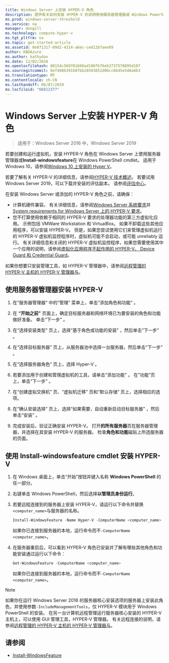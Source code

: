 ```yaml
---
title: Windows Server 上安装 HYPER-V 角色
description: 提供有关如何安装 HYPER-V 的说明使用服务器管理器或 Windows PowerShell
ms.prod: windows-server-threshold
ms.service: na
manager: dongill
ms.technology: compute-hyper-v
ms.tgt_pltfrm: na
ms.topic: get-started-article
ms.assetid: 8e871317-09d2-4314-a6ec-ced12b7aee89
author: KBDAzure
ms.author: kathydav
ms.date: 12/02/2016
ms.openlocfilehash: 80154c569701608ad190fb76eb3737578895d187
ms.sourcegitcommit: 6ef4986391607bb28593852d06cc6645e548a4b3
ms.translationtype: MT
ms.contentlocale: zh-CN
ms.lasthandoff: 06/07/2019
ms.locfileid: "66812377"
---
```

# <a name="install-the-hyper-v-role-on-windows-server"></a>Windows Server 上安装 HYPER-V 角色

>适用于：Windows Server 2016 中，Windows Server 2019
  
若要创建和运行虚拟机，安装 HYPER-V 角色在 Windows Server 上使用服务器管理器或**Install-windowsfeature**在 Windows PowerShell cmdlet。 适用于 Windows 10，请参阅[Windows 10 上安装的 Hyper V](https://docs.microsoft.com/virtualization/hyper-v-on-windows/quick-start/enable-hyper-v)。

若要了解有关 HYPER-V 的详细信息，请参阅[HYPER-V 技术概述](../Hyper-V-Technology-Overview.md)。 若要试用 Windows Server 2019，可以下载并安装的评估副本。 请参阅[评估中心](https://www.microsoft.com/evalcenter/evaluate-windows-server-2019)。

在安装 Windows Server 或添加的 HYPER-V 角色之前，请确保：
- 计算机硬件兼容。 有关详细信息，请参阅[Windows Server 系统要求](../../../get-started/System-Requirements.md)并[System requirements for Windows Server 上的 HYPER-V 要求](../System-requirements-for-Hyper-V-on-Windows.md)。
- 您不打算使用依赖于相同的 HYPER-V 要求的处理器功能的第三方虚拟化应用。 示例包括 VMWare Workstation 和 VirtualBox。 如果不卸载这些其他应用程序，可以安装 HYPER-V。 但是，如果您尝试使用它们来管理虚拟机运行的 HYPER-V 虚拟机监控程序时，虚拟机可能不会启动，或可能 unreliably 运行。 有关详细信息和关闭的 HYPER-V 虚拟机监控程序，如果您需要使用其中一个应用的说明，请参阅[虚拟化应用程序不起作用的 HYPER-V、 Device Guard 和 Credential Guard](https://support.microsoft.com/help/3204980/virtualization-applications-do-not-work-together-with-hyper-v-device-g)。

如果你想要只安装管理工具，如 HYPER-V 管理器中，请参阅[远程管理的 HYPER-V 主机的 HYPER-V 管理器与](../Manage/Remotely-manage-Hyper-V-hosts.md)。
  
## <a name="install-hyper-v-by-using-server-manager"></a>使用服务器管理器安装 HYPER-V  
  
1. 在“服务器管理器”  中的“管理”  菜单上，单击“添加角色和功能”  。  
  
2. 在 **“开始之前”** 页面上，确定目标服务器和网络环境已为要安装的角色和功能做好准备。 单击“下一步”  。  
  
3. 在“选择安装类型”  页上，选择“基于角色或功能的安装”  ，然后单击“下一步”  。  
  
4. 在“选择目标服务器”  页上，从服务器池中选择一台服务器，然后单击“下一步”  。  
  
5. 在“选择服务器角色”  页上，选择 Hyper-V  。  
  
6. 若要添加用于创建和管理虚拟机的工具，请单击“添加功能”  。 在“功能”页上，单击“下一步”  。  
  
7. 在“创建虚拟交换机”  页、“虚拟机迁移”  页和“默认存储”  页上，选择相应的选项。  
  
8. 在“确认安装选择”  页上，选择“如果需要，自动重新启动目标服务器”  ，然后单击“安装”  。  
  
9. 完成安装后，验证正确安装 HYPER-V。 打开**的所有服务器**页在服务器管理器，并选择在其安装 HYPER-V 的服务器。 检查**角色和功能**磁贴上所选服务器的页面。  
  
## <a name="install-hyper-v-by-using-the-install-windowsfeature-cmdlet"></a>使用 Install-windowsfeature cmdlet 安装 HYPER-V  
  
1. 在 Windows 桌面上，单击“开始”按钮并键入名称 **Windows PowerShell** 的任一部分。  
  
2. 右键单击 Windows PowerShell，然后选择**以管理员身份运行**。  
  
3. 若要远程连接到的服务器上安装 HYPER-V，请运行以下命令并替换`<computer_name>`与服务器的名称。  
  
    ```powershell
    Install-WindowsFeature -Name Hyper-V -ComputerName <computer_name> -IncludeManagementTools -Restart  
    ```  
  
    如果你已连接到服务器的本地，运行命令而不`-ComputerName <computer_name>`。  
  
4. 在服务器重启后，可以看到 HYPER-V 角色已安装并了解有哪些其他角色和功能安装通过运行以下命令：  
  
    ```powershell
    Get-WindowsFeature -ComputerName <computer_name>  
    ```  
  
    如果你已连接到服务器的本地，运行命令而不`-ComputerName <computer_name>`。  
  
> [!NOTE]  
> 如果你在运行 Windows Server 2016 的服务器核心安装选项的服务器上安装此角色，并使用参数`-IncludeManagementTools`，仅 HYPER-V 模块用于 Windows PowerShell 的安装。 在另一台计算机远程管理运行服务器核心安装的 HYPER-V 主机上，可以使用 GUI 管理工具，HYPER-V 管理器。 有关远程连接的说明，请参阅[远程管理的 HYPER-V 主机的 HYPER-V 管理器与](../Manage/Remotely-manage-Hyper-V-hosts.md)。  
  
## <a name="see-also"></a>请参阅  
  
- [Install-WindowsFeature](https://docs.microsoft.com/powershell/module/Microsoft.Windows.ServerManager.Migration/Install-WindowsFeature)  
